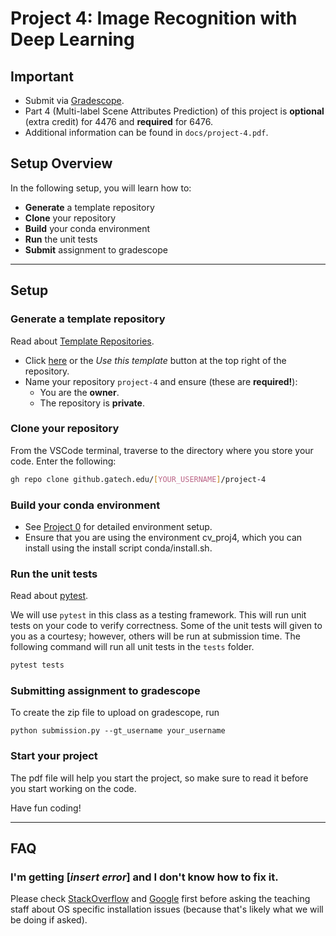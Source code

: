 # Project 4: Image Recognition with Deep Learning

## Important

-   Submit via [Gradescope](https://gradescope.com).
-   Part 4 (Multi-label Scene Attributes Prediction) of this project is **optional** (extra credit) for 4476 and **required** for 6476.
-   Additional information can be found in `docs/project-4.pdf`.

## Setup Overview

In the following setup, you will learn how to:

-   **Generate** a template repository
-   **Clone** your repository
-   **Build** your conda environment
-   **Run** the unit tests
-   **Submit** assignment to gradescope

---

## Setup

### Generate a template repository

Read about [Template Repositories](https://docs.github.com/en/github/creating-cloning-and-archiving-repositories/creating-a-repository-on-github/creating-a-template-repository).

-   Click [here](https://github.gatech.edu/cs4476/project-4/generate) or the _Use this template_ button at the top right of the repository.
-   Name your repository `project-4` and ensure (these are **required!**):
    -   You are the **owner**.
    -   The repository is **private**.

### Clone your repository

From the VSCode terminal, traverse to the directory where you store your code. Enter the following:

```bash
gh repo clone github.gatech.edu/[YOUR_USERNAME]/project-4
```

### Build your conda environment

-   See [Project 0](https://github.gatech.edu/cs4476/project-0) for detailed environment setup.
-   Ensure that you are using the environment cv_proj4, which you can install using the install script conda/install.sh.

### Run the unit tests

Read about [pytest](https://docs.pytest.org).

We will use `pytest` in this class as a testing framework. This will run unit tests on your code to verify correctness. Some of the unit tests will given to you as a courtesy; however, others will be run at submission time. The following command will run all unit tests in the `tests` folder.

```bash
pytest tests
```

### Submitting assignment to gradescope

To create the zip file to upload on gradescope, run

```
python submission.py --gt_username your_username
```

### Start your project

The pdf file will help you start the project, so make sure to read it before you start working on the code.

Have fun coding!

---

## FAQ

### I'm getting [*insert error*] and I don't know how to fix it.

Please check [StackOverflow](https://stackoverflow.com/) and [Google](https://google.com/) first before asking the teaching staff about OS specific installation issues (because that's likely what we will be doing if asked).
